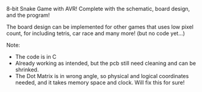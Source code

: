 8-bit Snake Game with AVR!
Complete with the schematic, board design, and the program!

The board design can be implemented for other games that uses low pixel count, for including tetris, car race and many more! (but no code yet...)

Note:
- The code is in C
- Already working as intended, but the pcb still need cleaning and can be shrinked.
- The Dot Matrix is in wrong angle, so physical and logical coordinates needed, and it takes memory space and clock. Will fix this for sure!
